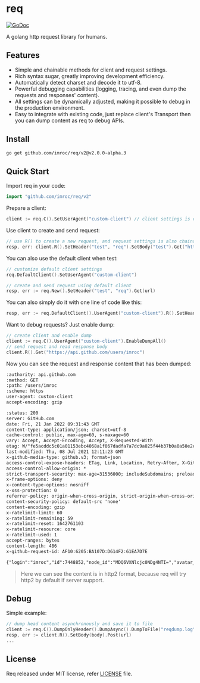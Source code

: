 # req

[![GoDoc](https://pkg.go.dev/badge/github.com/imroc/req.svg)](https://pkg.go.dev/github.com/imroc/req)

A golang http request library for humans.

## Features

* Simple and chainable methods for client and request settings.
* Rich syntax sugar, greatly improving development efficiency.
* Automatically detect charset and decode it to utf-8.
* Powerful debugging capabilities (logging, tracing, and even dump the requests and responses' content).
* All settings can be dynamically adjusted, making it possible to debug in the production environment.
* Easy to integrate with existing code, just replace client's Transport then you can dump content as req to debug APIs.

## Install

``` sh
go get github.com/imroc/req/v2@v2.0.0-alpha.3
```

## Quick Start

Import req in your code:

```go
import "github.com/imroc/req/v2"
```

Prepare a client:

```go
client := req.C().SetUserAgent("custom-client") // client settings is chainable
```

Use client to create and send request:

```go
// use R() to create a new request, and request settings is also chainable
resp, err: client.R().SetHeader("test", "req").SetBody("test").Get("https://test.example.com")
```

You can also use the default client when test:

```go
// customize default client settings
req.DefaultClient().SetUserAgent("custom-client")

// create and send request using default client
resp, err := req.New().SetHeader("test", "req").Get(url)
```

You can also simply do it with one line of code like this:

```go
resp, err := req.DefaultClient().UserAgent("custom-client").R().SetHeader("test", "req").Get(url)
```

Want to debug requests? Just enable dump:

```go
// create client and enable dump
client := req.C().UserAgent("custom-client").EnableDumpAll()
// send request and read response body
client.R().Get("https://api.github.com/users/imroc")
```

Now you can see the request and response content that has been dumped:

```txt
:authority: api.github.com
:method: GET
:path: /users/imroc
:scheme: https
user-agent: custom-client
accept-encoding: gzip

:status: 200
server: GitHub.com
date: Fri, 21 Jan 2022 09:31:43 GMT
content-type: application/json; charset=utf-8
cache-control: public, max-age=60, s-maxage=60
vary: Accept, Accept-Encoding, Accept, X-Requested-With
etag: W/"fe5acddc5c01a01153ebc4068a1f067dadfa7a7dc9a025f44b37b0a0a50e2c55"
last-modified: Thu, 08 Jul 2021 12:11:23 GMT
x-github-media-type: github.v3; format=json
access-control-expose-headers: ETag, Link, Location, Retry-After, X-GitHub-OTP, X-RateLimit-Limit, X-RateLimit-Remaining, X-RateLimit-Used, X-RateLimit-Resource, X-RateLimit-Reset, X-OAuth-Scopes, X-Accepted-OAuth-Scopes, X-Poll-Interval, X-GitHub-Media-Type, X-GitHub-SSO, X-GitHub-Request-Id, Deprecation, Sunset
access-control-allow-origin: *
strict-transport-security: max-age=31536000; includeSubdomains; preload
x-frame-options: deny
x-content-type-options: nosniff
x-xss-protection: 0
referrer-policy: origin-when-cross-origin, strict-origin-when-cross-origin
content-security-policy: default-src 'none'
content-encoding: gzip
x-ratelimit-limit: 60
x-ratelimit-remaining: 59
x-ratelimit-reset: 1642761103
x-ratelimit-resource: core
x-ratelimit-used: 1
accept-ranges: bytes
content-length: 486
x-github-request-id: AF10:6205:BA107D:D614F2:61EA7D7E

{"login":"imroc","id":7448852,"node_id":"MDQ6VXNlcjc0NDg4NTI=","avatar_url":"https://avatars.githubusercontent.com/u/7448852?v=4","gravatar_id":"","url":"https://api.github.com/users/imroc","html_url":"https://github.com/imroc","followers_url":"https://api.github.com/users/imroc/followers","following_url":"https://api.github.com/users/imroc/following{/other_user}","gists_url":"https://api.github.com/users/imroc/gists{/gist_id}","starred_url":"https://api.github.com/users/imroc/starred{/owner}{/repo}","subscriptions_url":"https://api.github.com/users/imroc/subscriptions","organizations_url":"https://api.github.com/users/imroc/orgs","repos_url":"https://api.github.com/users/imroc/repos","events_url":"https://api.github.com/users/imroc/events{/privacy}","received_events_url":"https://api.github.com/users/imroc/received_events","type":"User","site_admin":false,"name":"roc","company":"Tencent","blog":"https://imroc.cc","location":"China","email":null,"hireable":true,"bio":"I'm roc","twitter_username":"imrocchan","public_repos":128,"public_gists":0,"followers":362,"following":151,"created_at":"2014-04-30T10:50:46Z","updated_at":"2021-07-08T12:11:23Z"}
```

> Here we can see the content is in http2 format, because req will try http2 by default if server support.

## Debug

Simple example:

```go
// dump head content asynchronously and save it to file
client := req.C().DumpOnlyHeader().DumpAsync().DumpToFile("reqdump.log")
resp, err := client.R().SetBody(body).Post(url)
...
```

## License

Req released under MIT license, refer [LICENSE](LICENSE) file.